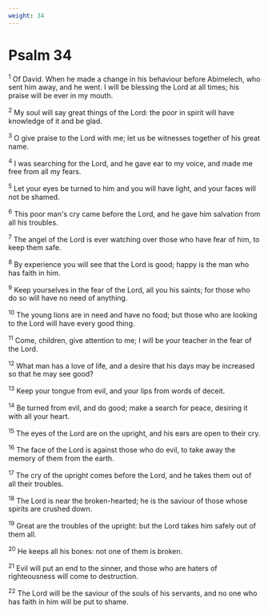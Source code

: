 ```yaml
---
weight: 34
---
```


# Psalm 34

<sup>1</sup> Of David. When he made a change in his behaviour before Abimelech, who sent him away, and he went. I will be blessing the Lord at all times; his praise will be ever in my mouth. 

<sup>2</sup> My soul will say great things of the Lord: the poor in spirit will have knowledge of it and be glad. 

<sup>3</sup> O give praise to the Lord with me; let us be witnesses together of his great name. 

<sup>4</sup> I was searching for the Lord, and he gave ear to my voice, and made me free from all my fears. 

<sup>5</sup> Let your eyes be turned to him and you will have light, and your faces will not be shamed. 

<sup>6</sup> This poor man's cry came before the Lord, and he gave him salvation from all his troubles. 

<sup>7</sup> The angel of the Lord is ever watching over those who have fear of him, to keep them safe. 

<sup>8</sup> By experience you will see that the Lord is good; happy is the man who has faith in him. 

<sup>9</sup> Keep yourselves in the fear of the Lord, all you his saints; for those who do so will have no need of anything. 

<sup>10</sup> The young lions are in need and have no food; but those who are looking to the Lord will have every good thing. 

<sup>11</sup> Come, children, give attention to me; I will be your teacher in the fear of the Lord. 

<sup>12</sup> What man has a love of life, and a desire that his days may be increased so that he may see good? 

<sup>13</sup> Keep your tongue from evil, and your lips from words of deceit. 

<sup>14</sup> Be turned from evil, and do good; make a search for peace, desiring it with all your heart. 

<sup>15</sup> The eyes of the Lord are on the upright, and his ears are open to their cry. 

<sup>16</sup> The face of the Lord is against those who do evil, to take away the memory of them from the earth. 

<sup>17</sup> The cry of the upright comes before the Lord, and he takes them out of all their troubles. 

<sup>18</sup> The Lord is near the broken-hearted; he is the saviour of those whose spirits are crushed down. 

<sup>19</sup> Great are the troubles of the upright: but the Lord takes him safely out of them all. 

<sup>20</sup> He keeps all his bones: not one of them is broken. 

<sup>21</sup> Evil will put an end to the sinner, and those who are haters of righteousness will come to destruction. 

<sup>22</sup> The Lord will be the saviour of the souls of his servants, and no one who has faith in him will be put to shame. 


